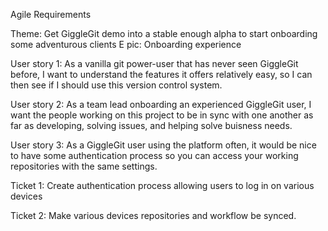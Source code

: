Agile Requirements


Theme: Get GiggleGit demo into a stable enough alpha to start onboarding some adventurous clients
E
pic: Onboarding experience


User story 1:
   As a vanilla git power-user that has never seen GiggleGit before, I want to understand the features it offers relatively easy, so I can then see if I should use this version control system.


User story 2:
   As a team lead onboarding an experienced GiggleGit user, I want the people working on this project to be in sync with one another as far as developing, solving issues, and helping solve buisness needs.


User story 3:
   As a GiggleGit user using the platform often, it would be nice to have some authentication process so you can access your working repositories with the same settings.


   Ticket 1:
       Create authentication process allowing users to log in on various devices


   Ticket 2:
       Make various devices repositories and workflow be synced.

